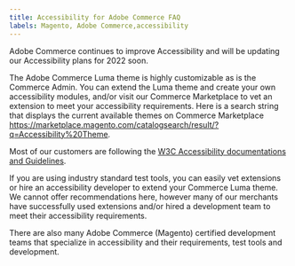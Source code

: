 ```yaml
---
title: Accessibility for Adobe Commerce FAQ
labels: Magento, Adobe Commerce,accessibility
---
```


Adobe Commerce continues to improve Accessibility and will be updating our Accessibility plans for 2022 soon.

The Adobe Commerce Luma theme is highly customizable as is the Commerce Admin.
You can extend the Luma theme and create your own accessibility modules, and/or visit our Commerce Marketplace to vet an extension to meet your accessibility requirements. Here is a search string that displays the current available themes on Commerce Marketplace https://marketplace.magento.com/catalogsearch/result/?q=Accessibility%20Theme.

Most of our customers are following the [W3C Accessibility documentations and Guidelines](https://www.w3.org/WAI/standards-guidelines/).

If you are using industry standard test tools, you can easily vet extensions or hire an accessibility developer to extend your Commerce Luma theme.
We cannot offer recommendations here, however many of our merchants have successfully used extensions and/or hired a development team to meet their accessibility requirements.

There are also many Adobe Commerce (Magento) certified development teams that specialize in accessibility and their requirements, test tools and development.
